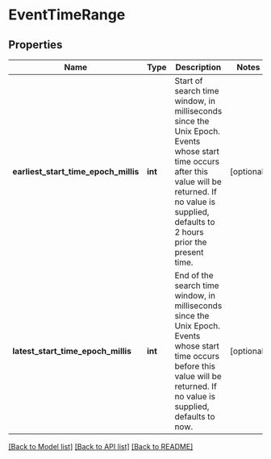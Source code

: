 # EventTimeRange

## Properties
Name | Type | Description | Notes
------------ | ------------- | ------------- | -------------
**earliest_start_time_epoch_millis** | **int** | Start of search time window, in milliseconds since the Unix Epoch.  Events whose start time occurs after this value will be returned.  If no value is supplied, defaults to 2 hours prior the present time. | [optional] 
**latest_start_time_epoch_millis** | **int** | End of the search time window, in milliseconds since the Unix Epoch.  Events whose start time occurs before this value will be returned.   If no value is supplied, defaults to now. | [optional] 

[[Back to Model list]](../README.md#documentation-for-models) [[Back to API list]](../README.md#documentation-for-api-endpoints) [[Back to README]](../README.md)



